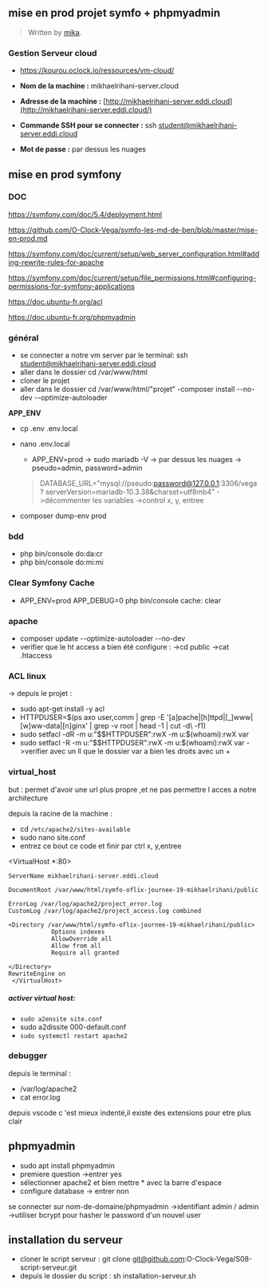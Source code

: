 
## mise en prod projet symfo + phpmyadmin

> Written by [mika](https://github.com/mikhaelrihani/).
### Gestion Serveur cloud
- https://kourou.oclock.io/ressources/vm-cloud/
 -   **Nom de la machine :**  mikhaelrihani-server.cloud
-   **Adresse de la machine :**  [http://mikhaelrihani-server.eddi.cloud](http://mikhaelrihani-server.eddi.cloud/)


-   **Commande SSH pour se connecter :** ssh student@mikhaelrihani-server.eddi.cloud
-   **Mot de passe :** par dessus les nuages
## mise en prod symfony
### DOC

https://symfony.com/doc/5.4/deployment.html
 
 https://github.com/O-Clock-Vega/symfo-les-md-de-ben/blob/master/mise-en-prod.md

https://symfony.com/doc/current/setup/web_server_configuration.html#adding-rewrite-rules-for-apache

https://symfony.com/doc/current/setup/file_permissions.html#configuring-permissions-for-symfony-applications

https://doc.ubuntu-fr.org/acl

https://doc.ubuntu-fr.org/phpmyadmin

 ### général
 - se connecter a notre vm server par le terminal: ssh    student@mikhaelrihani-server.eddi.cloud
- aller dans le dossier cd /var/www/html 
- cloner le projet 
- aller dans le dossier cd /var/www/html/"projet"
-composer install --no-dev --optimize-autoloader

**APP_ENV**

- cp .env .env.local
 - nano .env.local
    - APP_ENV=prod
    -> sudo mariadb -V
    -> par dessus les nuages
    -> pseudo=admin, password=admin
    >DATABASE_URL="mysql://pseudo:password@127.0.0.1:3306/vega? serverVersion=mariadb-10.3.38&charset=utf8mb4"
   ->décommenter les variables 
   ->control x, y, entree
   
  - composer dump-env prod
   
   ### bdd
  - php bin/console do:da:cr
  - php bin/console do:mi:mi
  
### Clear  Symfony Cache

- APP_ENV=prod APP_DEBUG=0 php bin/console cache: clear

### apache
- composer update  --optimize-autoloader --no-dev 
- verifier que le ht access a bien été configure : 
->cd public
->cat .htaccess

### ACL linux

-> depuis le projet :
- sudo apt-get install -y acl
- HTTPDUSER=$(ps axo user,comm | grep -E '[a]pache|[h]ttpd|[_]www|[w]ww-data|[n]ginx' | grep -v root | head -1 | cut -d\  -f1)
- sudo setfacl -dR -m u:"$$HTTPDUSER":rwX -m u:$(whoami):rwX var
- sudo setfacl -R -m u:"$$HTTPDUSER":rwX -m u:$(whoami):rwX var
->verifier avec un ll que le dossier var a bien les droits  avec un +

### virtual_host
but : permet d'avoir une url plus propre ,et ne pas permettre l acces a notre architecture

depuis la racine de la machine :
- cd `/etc/apache2/sites-available`
- sudo nano site.conf
- entrez ce bout ce code et finir par ctrl x, y,entree

<VirtualHost *:80>

    ServerName mikhaelrihani-server.eddi.cloud
    
    DocumentRoot /var/www/html/symfo-oflix-journee-19-mikhaelrihani/public
    
    ErrorLog /var/log/apache2/project_error.log
    CustomLog /var/log/apache2/project_access.log combined
    
    <Directory /var/www/html/symfo-oflix-journee-19-mikhaelrihani/public>     
                Options indexes
                AllowOverride all
                Allow from all
                Require all granted
                
    </Directory>
    RewriteEngine on
     </VirtualHost>
##### activer virtual host:
-  `sudo a2ensite site.conf`
- sudo a2dissite 000-default.conf
- `sudo systemctl restart apache2`

### debugger 
depuis le terminal : 
- /var/log/apache2 
- cat error.log

depuis vscode c 'est mieux indenté,il existe des extensions pour etre plus clair

## phpmyadmin

- sudo apt install phpmyadmin
- premiere question ->entrer yes
- sélectionner apache2 et bien mettre * avec la barre d'espace
- configure database -> entrer non
 
 se connecter sur nom-de-domaine/phpmyadmin
->identifiant admin / admin
->utiliser bcrypt pour hasher le password d'un nouvel user

## installation du serveur

- cloner le script serveur : git clone git@github.com:O-Clock-Vega/S08-script-serveur.git
- depuis le dossier du script : sh installation-serveur.sh










<!--stackedit_data:
eyJoaXN0b3J5IjpbOTU3NDIzNzYzLC01MjQ4NDU2OTIsLTE2OT
U1MTY5MTAsLTE1ODA3ODA1MjcsLTIyNTM5Nzg4MSwtMTgxMDkz
NjcwOSwtMjM1NDAyNjkzLC0xNzkwNzQyODAxLC00MDA1MjQ5OD
EsMTc2Mzk5MDk0MiwtMTAyNzE5MjEzOCwtODA4MjMwNjI5LC04
NTE3MDQ3ODUsMTQ3NjUyNzg4NCwtMTczNzExMjE5MCwtMTE3Mz
Y1MDU4MCwtMTQ5MjgzNjE1MywtNjQ2Mzc5NDEwLC0xMzcwODg0
ODEzLC0yMDg2ODA4MzcyXX0=
-->